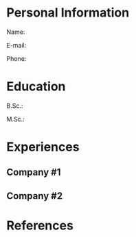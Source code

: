 # Personal Information
Name:

E-mail:

Phone:

# Education
B.Sc.:

M.Sc.:

# Experiences

## Company #1

## Company #2

# References


